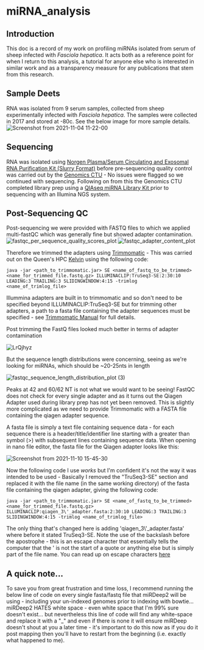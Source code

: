 # miRNA_analysis

## Introduction

This doc is a record of my work on profiling miRNAs isolated from serum of sheep infected with *Fasciola hepatica*. It acts both as a reference point for when I return to this analysis, a tutorial for anyone else who is interested in similar work and as a transparency measure for any publications that stem from this research. 

## Sample Deets

RNA was isolated from 9 serum samples, collected from sheep experimentally infected with _Fasciola hepatica_. The samples were collected in 2017 and stored at -80c. See the below image for more sample details. ![Screenshot from 2021-11-04 11-22-00](https://user-images.githubusercontent.com/75036690/140305398-9f14615f-30a1-4f19-af23-265c145cdbc1.png)

## Sequencing

RNA was isolated using [Norgen Plasma/Serum Circulating and Exosomal RNA Purification Kit (Slurry Format)](https://norgenbiotek.com/product/plasmaserum-circulating-and-exosomal-rna-purification-kit-slurry-format) before pre-sequencing quality control was carried out by the [Genomics CTU](https://www.qub.ac.uk/sites/core-technology-units/Genomics/) - No issues were flagged so we continued with sequencing. Following on from this the Genomics CTU completed library prep using a [QIAseq miRNA Library Kit
](https://www.qiagen.com/us/products/discovery-and-translational-research/next-generation-sequencing/metagenomics/qiaseq-mirna-ngs/) prior to sequencing with an Illumina NGS system. 

## Post-Sequencing QC

Post-sequencing we were provided with FASTQ files to which we applied multi-fastQC which was generally fine but showed adapter contamination. 
![fastqc_per_sequence_quality_scores_plot](https://user-images.githubusercontent.com/75036690/141108457-dd6352d7-a638-44ad-a47e-b98fa1a39c36.png)
![fastqc_adapter_content_plot](https://user-images.githubusercontent.com/75036690/141108491-423a627b-b91c-4482-8130-0d96e841ebd6.png)

Therefore we trimmed the adapters using [Trimmomatic](http://www.usadellab.org/cms/?page=trimmomatic) - This was carried out on the Queen's HPC [Kelvin](https://www.qub.ac.uk/directorates/InformationServices/Services/HighPerformanceComputing/) using the following code: 

```
java -jar <path_to_trimmomatic.jar> SE <name_of_fastq_to_be_trimmed> <name_for_trimmed_file.fastq.gz> ILLUMINACLIP:TruSeq3-SE:2:30:10 LEADING:3 TRAILING:3 SLIDINGWINDOW:4:15 -trimlog <name_of_trimlog_file>
```

Illummina adapters are built in to trimmomatic and so don't need to be specified beyond ILLUMINACLIP:TruSeq3-SE but for trimming other adapters, a path to a fasta file containing the adapter sequences must be specified - see [Trimmomatic Manual](http://www.usadellab.org/cms/uploads/supplementary/Trimmomatic/TrimmomaticManual_V0.32.pdf) for full details. 

Post trimming the FastQ files looked much better in terms of adapter contamination 

![LrQjhyz](https://user-images.githubusercontent.com/75036690/141110331-a4d58153-cb36-43c1-a0bc-58161e957112.png)

But the sequence length distributions were concerning, seeing as we're looking for miRNAs, which should be ~20-25nts in length

![fastqc_sequence_length_distribution_plot (3)](https://user-images.githubusercontent.com/75036690/141110479-ae2d5a29-c0be-4602-8b68-20259c2fc9fa.png)

Peaks at 42 and 60/62 NT is not what we would want to be seeing! FastQC does not check for every single adapter and as it turns out the Qiagen Adapter used during library prep has not yet been removed. This is slightly more complicated as we need to provide Trimmomatic with a FASTA file containing the qiagen adapter sequence. 

A fasta file is simply a text file containing sequence data - for each sequence there is a header/title/identifier line starting with a greater than symbol (>) with subsequent lines containing sequence data. When opening in nano file editor, the fasta file for the Qiagen adapter looks like this:

![Screenshot from 2021-11-10 15-45-30](https://user-images.githubusercontent.com/75036690/141145113-c0dbe704-14a7-43a0-a10b-7fb97aaf5355.png)

Now the following code I use _works_ but I'm confident it's not the way it was intended to be used - Basically I removed the "TruSeq3-SE" section and replaced it with the file name (in the same working directory) of the fasta file containing the qiagen adapter, giving the following code: 

```
java -jar <path_to_trimmomatic.jar> SE <name_of_fastq_to_be_trimmed> <name_for_trimmed_file.fastq.gz> ILLUMINACLIP:qiagen_3\'_adapter.fasta:2:30:10 LEADING:3 TRAILING:3 SLIDINGWINDOW:4:15 -trimlog <name_of_trimlog_file>
```
The only thing that's changed here is adding 'qiagen_3\\'\_adapter.fasta' where before it stated TruSeq3-SE. Note the use of the backslash before the apostrophe - this is an escape character that essentially tells the computer that the ' is not the start of a quote or anything else but is simply part of the file name. You can read up on escape characters [here](https://en.wikipedia.org/wiki/Escape_character)

## A quick note...

To save you from great frustration and time loss, I recommend running the below line of code on every single fasta/fastq file that miRDeep2 will be using - including your un-indexed genomes prior to indexing with bowtie... miRDeep2 HATES white space - even white space that I'm 99% sure doesn't exist... but nevertheless this line of code will find any white-space and replace it with a "\_" and even if there is none it will ensure miRDeep doesn't shout at you a later time - it's important to do this now as if you do it post mapping then you'll have to restart from the beginning (i.e. exactly what happened to me).
